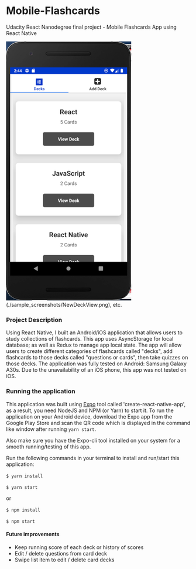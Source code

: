
# Mobile-Flashcards
Udacity React Nanodegree final project - Mobile Flashcards App using React Native

![app images](./sample_screenshots/DecksListView.png) (./sample_screenshots/NewDeckView.png), etc.


### Project Description

Using React Native, I built an Android/iOS application that allows users to study collections of flashcards. This app uses AsyncStorage for local database; as well as Redux to manage app local state. The app will allow users to create different categories of flashcards called "decks", add flashcards to those decks called "questions or cards", then take quizzes on those decks. 
The application was fully tested on Android: Samsung Galaxy A30s. Due to the unavailability of an iOS phone, this app was not tested on iOS.


### Running the application

This application was built using [Expo](https://expo.io/) tool called 'create-react-native-app', as a result, you need NodeJS and NPM (or Yarn) to start it. To run the application on your Android device, download the Expo app from the Google Play Store and scan the QR code which is displayed in the command like window after running `yarn start`.

Also make sure you have the Expo-cli tool installed on your system for a smooth running/testing of this app.

 Run the following commands in your terminal to install and run/start this application:

`$ yarn install`

`$ yarn start`

or

`$ npm install`

`$ npm start`



#### Future improvements

- Keep running score of each deck or history of scores
- Edit / delete questions from card deck
- Swipe list item to edit / delete card decks


